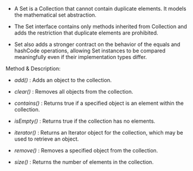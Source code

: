 - A Set is a Collection that cannot contain duplicate elements. It models the mathematical set abstraction.

- The Set interface contains only methods inherited from Collection and adds the restriction that duplicate elements are prohibited.

- Set also adds a stronger contract on the behavior of the equals and hashCode operations, allowing Set instances to be compared meaningfully even if their implementation types differ.

Method & Description:

- *add()* : Adds an object to the collection.

- *clear()* : Removes all objects from the collection.

- *contains()* : Returns true if a specified object is an element within the collection.

- *isEmpty()* : Returns true if the collection has no elements.

- *iterator()* : Returns an Iterator object for the collection, which may be used to retrieve an object.

- *remove()* : Removes a specified object from the collection.

- *size()* : Returns the number of elements in the collection.
